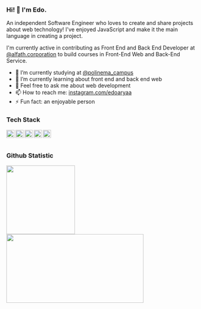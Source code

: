 ### Hi! 👋 I'm Edo.

An independent Software Engineer who loves to create and share projects about web technology! I've enjoyed JavaScript and make it the main language in creating a project.

I'm currently active in contributing as Front End and Back End Developer at <a href="https://www.instagram.com/alfath.corporation/">@alfath.corporation</a> to build courses in Front-End Web and Back-End Service.

- 🔭 I’m currently studying at <a href="https://www.instagram.com/polinema_campus/">@polinema_campus</a>
- 🌱 I’m currently learning about front end and back end web
- 💬 Feel free to ask me about web development
- 📫 How to reach me: [instagram.com/edoaryaa](https://www.instagram.com/edoaryaa/)
- ⚡ Fun fact: an enjoyable person 

### Tech Stack
  <a href="#"><img align="left" alt="JavaScript" title="JavaScript" width="21px" src="https://upload.wikimedia.org/wikipedia/commons/9/99/Unofficial_JavaScript_logo_2.svg" /></a>
  <a href="https://nodejs.org/"><img align="left" alt="NodeJS" title="NodeJS" width="21px" src="https://seeklogo.com/images/N/nodejs-logo-FBE122E377-seeklogo.com.png" /></a>
  <a href="https://reactjs.org/"><img align="left" alt="React" title="React" width="21px" src="https://cdn.worldvectorlogo.com/logos/react-2.svg" /></a>
  <a href="https://hapi.dev/"><img align="left" alt="Hapi" title="Hapi (NodeJS HTTP Framework)" width="21px" src="https://avatars.githubusercontent.com/u/3774533?s=200&v=4" /></a>
  <a href="https://nextjs.org/"><img align="left" alt="Next" title="Next (React SSR Framework)" width="21px" src="https://iconape.com/wp-content/files/gm/82643/svg/next-js.svg" /></a>
  <br>
  <br>
  
### Github Statistic
<p align="left">
<a href="https://github.com/edoaryah">
  <img height="180em" src="https://github-readme-stats-eight-theta.vercel.app/api?username=edoaryah&show_icons=true&theme=algolia&include_all_commits=true&count_private=true"/>
  <img height="180em" width="360cm" src="https://github-readme-stats-eight-theta.vercel.app/api/top-langs/?username=edoaryah&layout=compact&langs_count=8&theme=algolia"/>
</a>
</p>
